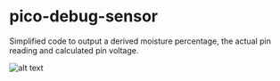 # pico-debug-sensor

Simplified code to output a derived moisture percentage, the actual pin reading and calculated pin voltage.

![alt text](https://github.com/englishteeth/pico-debug-sensor/blob/master/IMG_0924.jepg?raw=true)
